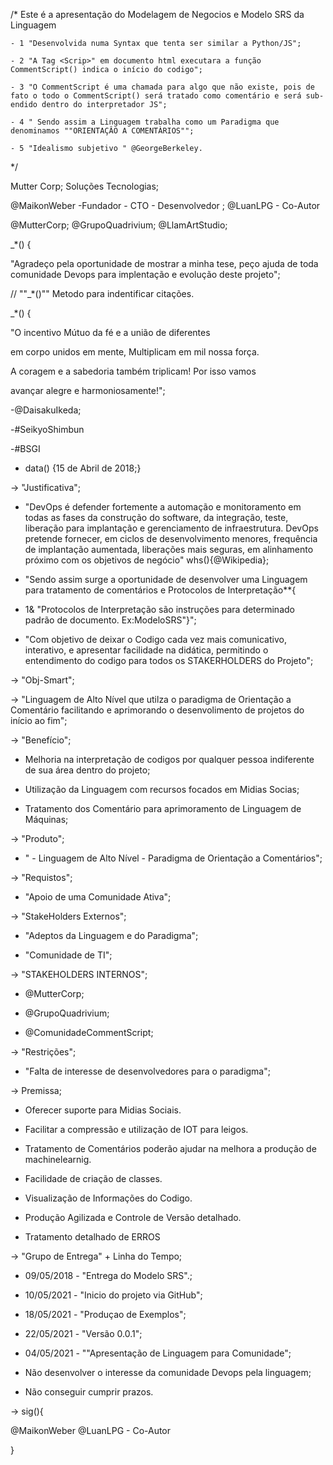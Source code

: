 /* Este é a apresentação do Modelagem de Negocios e Modelo SRS da Linguagem <CommentScript>

	- 1 "Desenvolvida numa Syntax que tenta ser similar a Python/JS";

	- 2 "A Tag <Scrip>" em documento html executara a função CommentScript() indica o início do codigo";

	- 3 "O CommentScript é uma chamada para algo que não existe, pois de fato o todo o CommentScript() será tratado como comentário e será sub-endido dentro do interpretador JS";

	- 4 " Sendo assim a Linguagem trabalha como um Paradigma que denominamos ""ORIENTAÇÂO A COMENTÀRIOS"";

	- 5 "Idealismo subjetivo " @GeorgeBerkeley.

*/


Mutter Corp;
Soluções Tecnologias;


@MaikonWeber -Fundador - CTO - Desenvolvedor ;
@LuanLPG - Co-Autor

@MutterCorp;
@GrupoQuadrivium; 
@LlamArtStudio;

_*() {

"Agradeço pela oportunidade de mostrar a minha tese, peço ajuda de toda comunidade Devops para implentação e evolução deste projeto";


// ""_*()"" Metodo para indentificar citações.


_*() {

"O incentivo Mútuo da fé e a união de diferentes

em corpo unidos em mente, Multiplicam em mil nossa força. 

A coragem e a sabedoria também triplicam! Por isso vamos

avançar alegre e harmoniosamente!";

-@DaisakuIkeda;

-#SeikyoShimbun

-#BSGI

- data() {15 de Abril de 2018;}


-> "Justificativa";

 

- "DevOps é defender fortemente a automação e monitoramento em todas as fases da construção do software, da integração, teste, liberação para implantação e gerenciamento de infraestrutura. DevOps pretende fornecer, em ciclos de desenvolvimento menores, frequência de implantação aumentada, liberações mais seguras, em alinhamento próximo com os objetivos de negócio" whs(){@Wikipedia};

- "Sendo assim surge a oportunidade de desenvolver uma Linguagem para tratamento de comentários e  Protocolos de Interpretação**{ 

- 1& "Protocolos de Interpretação são instruções para determinado padrão de documento. Ex:ModeloSRS"}";

- "Com objetivo de deixar o Codigo cada vez mais comunicativo, interativo, e apresentar facilidade na didática, permitindo o entendimento do codigo para todos os STAKERHOLDERS do Projeto";


-> "Obj-Smart";


-> "Linguagem de Alto Nível que utilza o paradigma de Orientação a Comentário facilitando e aprimorando o desenvolimento de projetos do início ao fim";


-> "Benefício";


- Melhoria na interpretação de codigos por qualquer pessoa indiferente de sua área dentro do projeto;

- Utilização da Linguagem com recursos focados em Midias Socias;

- Tratamento dos Comentário para aprimoramento de Linguagem de Máquinas;


-> "Produto";


- "<CommentScript> - Linguagem de Alto Nível - Paradigma de Orientação a Comentários";

 

-> "Requistos";


- "Apoio de uma Comunidade Ativa";


-> "StakeHolders Externos";


- "Adeptos da Linguagem e do Paradigma";

- "Comunidade de TI";


-> "STAKEHOLDERS INTERNOS";


- @MutterCorp;

- @GrupoQuadrivium;

- @ComunidadeCommentScript;


-> "Restrições";


- "Falta de interesse de desenvolvedores para o paradigma";


-> Premissa;


- Oferecer suporte para Midias Sociais.

- Facilitar a compressão e utilização de IOT para leigos.

- Tratamento de Comentários poderão ajudar na melhora a produção de machinelearnig.

- Facilidade de criação de classes.

- Visualização de Informações do Codigo.

- Produção Agilizada e Controle de Versão detalhado.

- Tratamento detalhado de ERROS 


-> "Grupo de Entrega" + Linha do Tempo;


- 09/05/2018 - "Entrega do Modelo SRS".;

- 10/05/2021 - "Inicio do projeto via GitHub";

- 18/05/2021 - "Produçao de Exemplos";

- 22/05/2021 - "Versão 0.0.1";

- 04/05/2021 - ""Apresentação de Linguagem para Comunidade";


- Não desenvolver o interesse da comunidade Devops pela linguagem; 

- Não conseguir cumprir prazos.


-> sig(){

@MaikonWeber
@LuanLPG - Co-Autor

}

</Script>
